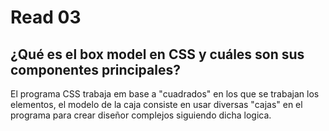 # Read 03

## ¿Qué es el box model en CSS y cuáles son sus componentes principales?
El programa CSS trabaja em base a "cuadrados" en los que se trabajan los elementos, el modelo de la caja consiste en usar diversas "cajas"
en el programa para crear diseñor complejos siguiendo dicha logica.   
